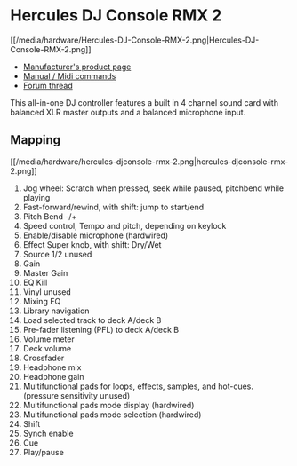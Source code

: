 # Hercules DJ Console RMX 2

[[/media/hardware/Hercules-DJ-Console-RMX-2.png|Hercules-DJ-Console-RMX-2.png]]

  - [Manufacturer's product
    page](http://www.hercules.com/us/DJ-Music/bdd/p/193/djconsole-rmx-2/)
  - [Manual / Midi
    commands](http://ts.hercules.com/eng/index.php?pg=view_files&gid=17&fid=62&pid=308&cid=6)
  - [Forum thread](http://mixxx.org/forums/viewtopic.php?f=7&t=4541)

This all-in-one DJ controller features a built in 4 channel sound card
with balanced XLR master outputs and a balanced microphone input.

## Mapping

[[/media/hardware/hercules-djconsole-rmx-2.png|hercules-djconsole-rmx-2.png]]

1.  Jog wheel: Scratch when pressed, seek while paused, pitchbend while
    playing
2.  Fast-forward/rewind, with shift: jump to start/end
3.  Pitch Bend -/+
4.  Speed control, Tempo and pitch, depending on keylock 
5.  Enable/disable microphone (hardwired)
6.  Effect Super knob, with shift: Dry/Wet 
7.  Source 1/2 unused 
8.  Gain
9.  Master Gain
10. EQ Kill
11. Vinyl unused
12. Mixing EQ
13. Library navigation
14. Load selected track to deck A/deck B
15. Pre-fader listening (PFL) to deck A/deck B
16. Volume meter
17. Deck volume
18. Crossfader
19. Headphone mix
20. Headphone gain
21. Multifunctional pads for loops, effects, samples, and hot-cues.
    (pressure sensitivity unused)
22. Multifunctional pads mode display (hardwired)
23. Multifunctional pads mode selection (hardwired)
24. Shift
25. Synch enable
26. Cue
27. Play/pause
